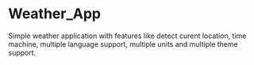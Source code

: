 # Weather_App
Simple weather application with features like detect curent location, time machine, multiple language support, multiple units and multiple theme support.    
